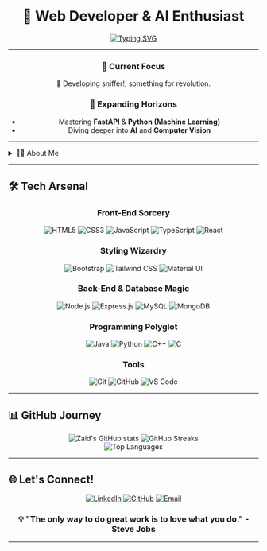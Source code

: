   <div align="center">

  # 🚀 Web Developer & AI Enthusiast

  [![Typing SVG](https://readme-typing-svg.herokuapp.com?font=Fira+Code&pause=1000&color=00F7F7&center=true&vCenter=true&width=435&lines=Crafting+seamless+user+experiences;Solving+complex+problems+through+code;Building+the+future+with+AI)](https://git.io/typing-svg)

</div>

---

<div align="center">

### 🔭 Current Focus
🤖 Developing sniffer!, something for revolution.

### 🌱 Expanding Horizons
- Mastering **FastAPI** & **Python (Machine Learning)**
- Diving deeper into **AI** and **Computer Vision**

</div>

---

<details>
<summary>👨‍💻 About Me</summary>

- 🎨 Passionate **Front-End Web Developer** with an eye for design.
- 🤝 Open to **collaborations** on innovative web and Computer Vision projects
- 🧠 Constantly learning and sharpening my **problem-solving skills**
- 🌟 Committed to creating technology that makes a difference

</details>

---

## 🛠️ Tech Arsenal

<div align="center">

### Front-End Sorcery
![HTML5](https://img.shields.io/badge/HTML5-%23E34F26.svg?style=for-the-badge&logo=html5&logoColor=white)
![CSS3](https://img.shields.io/badge/CSS3-%231572B6.svg?style=for-the-badge&logo=css3&logoColor=white)
![JavaScript](https://img.shields.io/badge/JavaScript-%23323330.svg?style=for-the-badge&logo=javascript&logoColor=%23F7DF1E)
![TypeScript](https://img.shields.io/badge/TypeScript-%23007ACC.svg?style=for-the-badge&logo=typescript&logoColor=white)
![React](https://img.shields.io/badge/React-%2320232a.svg?style=for-the-badge&logo=react&logoColor=%2361DAFB)

### Styling Wizardry
![Bootstrap](https://img.shields.io/badge/Bootstrap-%23563D7C.svg?style=for-the-badge&logo=bootstrap&logoColor=white)
![Tailwind CSS](https://img.shields.io/badge/Tailwind_CSS-%2338B2AC.svg?style=for-the-badge&logo=tailwind-css&logoColor=white)
![Material UI](https://img.shields.io/badge/Material--UI-%230081CB.svg?style=for-the-badge&logo=material-ui&logoColor=white)

### Back-End & Database Magic
![Node.js](https://img.shields.io/badge/Node.js-%2343853D.svg?style=for-the-badge&logo=node.js&logoColor=white)
![Express.js](https://img.shields.io/badge/Express.js-%23404d59.svg?style=for-the-badge&logo=express&logoColor=%2361DAFB)
![MySQL](https://img.shields.io/badge/MySQL-%2300f.svg?style=for-the-badge&logo=mysql&logoColor=white)
![MongoDB](https://img.shields.io/badge/MongoDB-%2347A248.svg?style=for-the-badge&logo=mongodb&logoColor=white)

### Programming Polyglot
![Java](https://img.shields.io/badge/Java-%23ED8B00.svg?style=for-the-badge&logo=java&logoColor=white)
![Python](https://img.shields.io/badge/Python-%2314354C.svg?style=for-the-badge&logo=python&logoColor=white)
![C++](https://img.shields.io/badge/C++-%2300599C.svg?style=for-the-badge&logo=c%2B%2B&logoColor=white)
![C](https://img.shields.io/badge/C-%2300599C.svg?style=for-the-badge&logo=c&logoColor=white)

### Tools
![Git](https://img.shields.io/badge/Git-%23F05033.svg?style=for-the-badge&logo=git&logoColor=white)
![GitHub](https://img.shields.io/badge/GitHub-%23121011.svg?style=for-the-badge&logo=github&logoColor=white)
![VS Code](https://img.shields.io/badge/Visual_Studio_Code-%23007ACC.svg?style=for-the-badge&logo=visual-studio-code&logoColor=white)

</div>

---

## 📊 GitHub Journey

<div align="center">
  <img src="https://github-readme-stats.vercel.app/api?username=zaid-commits&show_icons=true&theme=radical" alt="Zaid's GitHub stats" />
  <img src="https://github-readme-streak-stats.herokuapp.com/?user=zaid-commits&theme=radical" alt="GitHub Streaks" />
</div>

<div align="center">
  <img src="https://github-readme-stats.vercel.app/api/top-langs/?username=zaid-commits&layout=compact&theme=radical" alt="Top Languages" />
</div>

---

## 🌐 Let's Connect!

<div align="center">

[![LinkedIn](https://img.shields.io/badge/LinkedIn-%230077B5.svg?style=for-the-badge&logo=linkedin&logoColor=white)](https://www.linkedin.com/in/zaidrakhange/)
[![GitHub](https://img.shields.io/badge/GitHub-%23121011.svg?style=for-the-badge&logo=github&logoColor=white)](https://github.com/zaid-commits)
[![Email](https://img.shields.io/badge/Email-%23D14836.svg?style=for-the-badge&logo=gmail&logoColor=white)](mailto:engineering.zaidrakhange@gmail.com)

</div>

<div align="center">

### 💡 "The only way to do great work is to love what you do." - Steve Jobs

</div>

---
